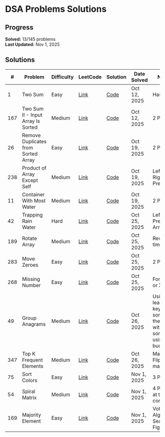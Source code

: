 # DSA Problems Solutions

## Progress
**Solved:** 13/145 problems  
**Last Updated:** Nov 1, 2025

## Solutions

| # | Problem | Difficulty | LeetCode | Solution | Date Solved | Notes |
|---|---------|-----------|----------|----------|-------------|-------|
| 1 | Two Sum | Easy | [Link](https://leetcode.com/problems/two-sum/) | [Code](https://raw.githubusercontent.com/mshirhaan/logicmojo-oct4-2025/main/solutions/Array/1-two-sum.java?raw=true) | Oct 12, 2025 | Hashmap |
| 167 | Two Sum II - Input Array Is Sorted | Medium | [Link](https://leetcode.com/problems/two-sum-ii-input-array-is-sorted/) | [Code](https://raw.githubusercontent.com/mshirhaan/logicmojo-oct4-2025/main/solutions/Array/2-two-sum-ii-input-array-is-sorted.js?raw=true) | Oct 12, 2025 | 2 Pointers |
| 26 | Remove Duplicates from Sorted Array | Easy | [Link](https://leetcode.com/problems/remove-duplicates-from-sorted-array/) | [Code](https://raw.githubusercontent.com/mshirhaan/logicmojo-oct4-2025/main/solutions/Array/3-remove-duplicates-from-sorted-array.js?raw=true) | Oct 19, 2025 | 2 Pointer |
| 238 | Product of Array Except Self | Medium | [Link](https://leetcode.com/problems/product-of-array-except-self/) | [Code](https://raw.githubusercontent.com/mshirhaan/logicmojo-oct4-2025/main/solutions/Array/4-product-of-array-except-self.java?raw=true) | Oct 19, 2025 | Left & Right Prefix |
| 11 | Container With Most Water | Medium | [Link](https://leetcode.com/problems/container-with-most-water/) | [Code](https://raw.githubusercontent.com/mshirhaan/logicmojo-oct4-2025/main/solutions/Array/5-container-with-most-water.java?raw=true) | Oct 19, 2025 | 2 Pointer |
| 42 | Trapping Rain Water | Hard | [Link](https://leetcode.com/problems/trapping-rain-water/) | [Code](https://raw.githubusercontent.com/mshirhaan/logicmojo-oct4-2025/main/solutions/Array/6-trapping-rain-water.js?raw=true) | Oct 25, 2025 | Left Right Prefix Array |
| 189 | Rotate Array | Medium | [Link](https://leetcode.com/problems/rotate-array/) | [Code](https://raw.githubusercontent.com/mshirhaan/logicmojo-oct4-2025/main/solutions/Array/7-rotate-array.js?raw=true) | Oct 25, 2025 | Reverse 3 times  |
| 283 | Move Zeroes | Easy | [Link](https://leetcode.com/problems/move-zeroes/) | [Code](https://raw.githubusercontent.com/mshirhaan/logicmojo-oct4-2025/main/solutions/Array/8-move-zeroes.java?raw=true) | Oct 25, 2025 | 2 Pointers |
| 268 | Missing Number | Easy | [Link](https://leetcode.com/problems/missing-number/) | [Code](https://raw.githubusercontent.com/mshirhaan/logicmojo-oct4-2025/main/solutions/Array/10-missing-number.java?raw=true) | Oct 25, 2025 | Formula or XOR |
| 49 | Group Anagrams | Medium | [Link](https://leetcode.com/problems/group-anagrams/) | [Code](https://raw.githubusercontent.com/mshirhaan/logicmojo-oct4-2025/main/solutions/Array/9-group-anagrams.js?raw=true) | Oct 26, 2025 | Using leader key and sorting, then without sorting using buckets |
| 347 | Top K Frequent Elements | Medium | [Link](https://leetcode.com/problems/top-k-frequent-elements/) | [Code](https://raw.githubusercontent.com/mshirhaan/logicmojo-oct4-2025/main/solutions/Array/11-top-k-frequent-elements.js?raw=true) | Oct 26, 2025 | Map, and Flipped map |
| 75 | Sort Colors | Easy | [Link](https://leetcode.com/problems/sort-colors/) | [Code](https://raw.githubusercontent.com/mshirhaan/logicmojo-oct4-2025/main/solutions/Array/12-sort-colors.js?raw=true) | Nov 1, 2025 | 3 Pointers |
| 54 | Spiral Matrix | Medium | [Link](https://leetcode.com/problems/spiral-matrix/) | [Code](https://raw.githubusercontent.com/mshirhaan/logicmojo-oct4-2025/main/solutions/Array/13-spiral-matrix.js?raw=true) | Nov 1, 2025 | 4 Pointer at the corners |
| 169 | Majority Element | Easy | [Link](https://leetcode.com/problems/majority-element/) | [Code](https://raw.githubusercontent.com/mshirhaan/logicmojo-oct4-2025/main/solutions/Array/14-majority-element.js?raw=true) | Nov 1, 2025 | Voting Algorithm, Seat Fighting |

